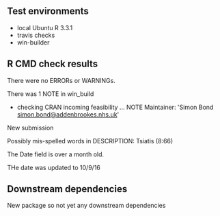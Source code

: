 ## Test environments
* local Ubuntu  R 3.3.1
* travis checks
* win-builder

## R CMD check results
There were no ERRORs or WARNINGs. 

There was 1 NOTE in win_build

* checking CRAN incoming feasibility ... NOTE
Maintainer: 'Simon Bond <simon.bond@addenbrookes.nhs.uk>'

New submission

Possibly mis-spelled words in DESCRIPTION:
  Tsiatis (8:66)

The Date field is over a month old.

THe date was updated to 10/9/16

## Downstream dependencies
New package so not yet any downstream dependencies